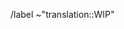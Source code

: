 <!--
Start your MR title with "WIP: " and indicate:
	- the language
	- to which issue it relates (if any) by adding "(Fix #[issue number])"
-->


<!-- Don't remove this line -->
/label ~"translation::WIP"
